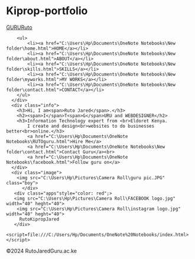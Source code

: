 # Kiprop-portfolio
<!DOCTYPE html>
<html>
<head>
    <title>Jared Guru portfolio</title>
    <link rel="stylesheet" href="C:\Users\Hp\Documents\OneNote Notebooks\style.css">
</head>
<body>
   <div class="main">
      <div class="navbar">
        <a href="#"class="logo">GURURuto</a>

        <ul>
            <li><a href="C:\Users\Hp\Documents\OneNote Notebooks\New folder\home.html">HOME</a></li>
            <li><a href="C:\Users\Hp\Documents\OneNote Notebooks\New folder\about.html">ABOUT</a></li>
            <li><a href="C:\Users\Hp\Documents\OneNote Notebooks\New folder\skills.html">SKILLS</a></li>
            <li><a href="C:\Users\Hp\Documents\OneNote Notebooks\New folder\myworks.html">MY WORKS</a></li>
            <li><a href="C:\Users\Hp\Documents\OneNote Notebooks\New folder\contact.html">CONTACT</a></li>
        </ul>
      </div>
      <div class="info">
        <h3>Hi, I am<span>Ruto Jared</span>.</h3>
        <h2><span>I</span>T<span>G</span>URU and WEBDESIGNER</h2>
        <h3>Information Technology expert from <br>Eldoret Kenya.
            I create and design<br>websites to do businesses better<br>online.</h3>
            <a href="C:\Users\Hp\Documents\OneNote Notebooks\RUTOguru.html">Hire Me</a>
            <a href="C:\Users\Hp\Documents\OneNote Notebooks\New folder\contact.html">Contact Guru</a><br>
            <a href="C:\Users\Hp\Documents\OneNote Notebooks\facebook.html">Follow guru on</a>
      </div>
      <div class="image">
        <img src="C:\Users\Hp\Pictures\Camera Roll\guru pic.JPG" class="boy">
          </div>
       <div class="apps"style="color: red";>
       <img src="C:\Users\Hp\Pictures\Camera Roll\FACEBOOK logo.jpg" width="40" heght="40">
        <img src="C:\Users\Hp\Pictures\Camera Roll\instagram logo.jpg" width="40" heght="40">
         RutoKipropJared
       </div>
       <script=file:///C:/Users/Hp/Documents/OneNote%20Notebooks/index.html></script>
   </div>
<footer>
  <p>&copy;2024 RutoJaredGuru.ac.ke</p>
</footer>
</body>
</html>
